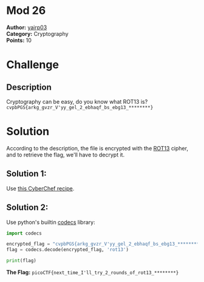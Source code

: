 # Mod 26
**Author:** [yairp03](https://github.com/yairp03)  
**Category:** Cryptography  
**Points:**  10
# Challenge
## Description
Cryptography can be easy, do you know what ROT13 is? `cvpbPGS{arkg_gvzr_V'yy_gel_2_ebhaqf_bs_ebg13_********}`

# Solution
According to the description, the file is encrypted with the [ROT13](https://en.wikipedia.org/wiki/ROT13) cipher, and to retrieve the flag, we'll have to decrypt it.
## Solution 1:
Use [this CyberChef recipe](https://gchq.github.io/CyberChef/#recipe=ROT13(true,true,false,13)).
## Solution 2:
Use python's builtin [codecs](https://docs.python.org/3/library/codecs.html) library:
```py
import codecs

encrypted_flag = "cvpbPGS{arkg_gvzr_V'yy_gel_2_ebhaqf_bs_ebg13_********}"
flag = codecs.decode(encrypted_flag, 'rot13')

print(flag)
```

**The Flag:** `picoCTF{next_time_I'll_try_2_rounds_of_rot13_********}`
